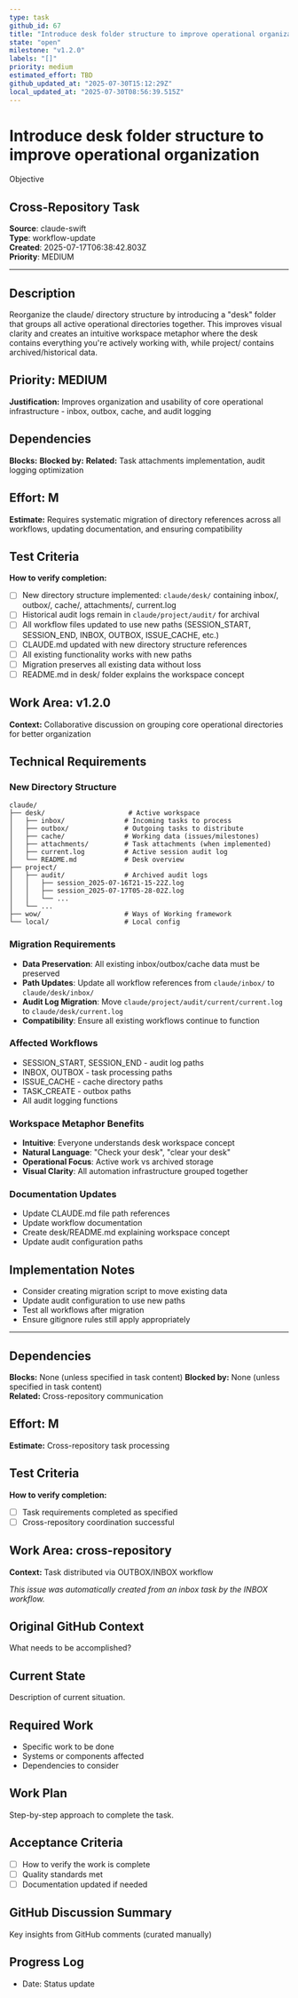 ```yaml
---
type: task
github_id: 67
title: "Introduce desk folder structure to improve operational organization"
state: "open"
milestone: "v1.2.0"
labels: "[]"
priority: medium
estimated_effort: TBD
github_updated_at: "2025-07-30T15:12:29Z"
local_updated_at: "2025-07-30T08:56:39.515Z"
---
```


# Introduce desk folder structure to improve operational organization

Objective
## Cross-Repository Task

**Source**: claude-swift  
**Type**: workflow-update  
**Created**: 2025-07-17T06:38:42.803Z  
**Priority**: MEDIUM

---

## Description
Reorganize the claude/ directory structure by introducing a "desk" folder that groups all active operational directories together. This improves visual clarity and creates an intuitive workspace metaphor where the desk contains everything you're actively working with, while project/ contains archived/historical data.

## Priority: MEDIUM
**Justification:** Improves organization and usability of core operational infrastructure - inbox, outbox, cache, and audit logging

## Dependencies
**Blocks:** 
**Blocked by:** 
**Related:** Task attachments implementation, audit logging optimization

## Effort: M
**Estimate:** Requires systematic migration of directory references across all workflows, updating documentation, and ensuring compatibility

## Test Criteria
**How to verify completion:**
- [ ] New directory structure implemented: `claude/desk/` containing inbox/, outbox/, cache/, attachments/, current.log
- [ ] Historical audit logs remain in `claude/project/audit/` for archival
- [ ] All workflow files updated to use new paths (SESSION_START, SESSION_END, INBOX, OUTBOX, ISSUE_CACHE, etc.)
- [ ] CLAUDE.md updated with new directory structure references
- [ ] All existing functionality works with new paths
- [ ] Migration preserves all existing data without loss
- [ ] README.md in desk/ folder explains the workspace concept

## Work Area: v1.2.0
**Context:** Collaborative discussion on grouping core operational directories for better organization

## Technical Requirements

### New Directory Structure
```
claude/
├── desk/                     # Active workspace
│   ├── inbox/               # Incoming tasks to process
│   ├── outbox/              # Outgoing tasks to distribute
│   ├── cache/               # Working data (issues/milestones)
│   ├── attachments/         # Task attachments (when implemented)
│   ├── current.log          # Active session audit log
│   └── README.md            # Desk overview
├── project/
│   ├── audit/               # Archived audit logs
│   │   ├── session_2025-07-16T21-15-22Z.log
│   │   ├── session_2025-07-17T05-28-02Z.log
│   │   └── ...
│   └── ...
├── wow/                     # Ways of Working framework
└── local/                   # Local config
```

### Migration Requirements
- **Data Preservation**: All existing inbox/outbox/cache data must be preserved
- **Path Updates**: Update all workflow references from `claude/inbox/` to `claude/desk/inbox/`
- **Audit Log Migration**: Move `claude/project/audit/current/current.log` to `claude/desk/current.log`
- **Compatibility**: Ensure all existing workflows continue to function

### Affected Workflows
- SESSION_START, SESSION_END - audit log paths
- INBOX, OUTBOX - task processing paths
- ISSUE_CACHE - cache directory paths
- TASK_CREATE - outbox paths
- All audit logging functions

### Workspace Metaphor Benefits
- **Intuitive**: Everyone understands desk workspace concept
- **Natural Language**: "Check your desk", "clear your desk"
- **Operational Focus**: Active work vs archived storage
- **Visual Clarity**: All automation infrastructure grouped together

### Documentation Updates
- Update CLAUDE.md file path references
- Update workflow documentation
- Create desk/README.md explaining workspace concept
- Update audit configuration paths

## Implementation Notes
- Consider creating migration script to move existing data
- Update audit configuration to use new paths
- Test all workflows after migration
- Ensure gitignore rules still apply appropriately

---

## Dependencies
**Blocks:** None (unless specified in task content)
**Blocked by:** None (unless specified in task content)  
**Related:** Cross-repository communication

## Effort: M
**Estimate:** Cross-repository task processing

## Test Criteria
**How to verify completion:**
- [ ] Task requirements completed as specified
- [ ] Cross-repository coordination successful

## Work Area: cross-repository
**Context:** Task distributed via OUTBOX/INBOX workflow

*This issue was automatically created from an inbox task by the INBOX workflow.*

## Original GitHub Context
What needs to be accomplished?

## Current State
Description of current situation.

## Required Work
- Specific work to be done
- Systems or components affected
- Dependencies to consider

## Work Plan
Step-by-step approach to complete the task.

## Acceptance Criteria
- [ ] How to verify the work is complete
- [ ] Quality standards met
- [ ] Documentation updated if needed

## GitHub Discussion Summary
Key insights from GitHub comments (curated manually)

## Progress Log
- Date: Status update